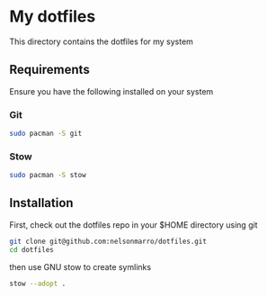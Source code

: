 # My dotfiles

This directory contains the dotfiles for my system

## Requirements

Ensure you have the following installed on your system

### Git

```bash
sudo pacman -S git
```

### Stow

```bash
sudo pacman -S stow
```

## Installation

First, check out the dotfiles repo in your $HOME directory using git

```bash
git clone git@github.com:nelsonmarro/dotfiles.git
cd dotfiles
```

then use GNU stow to create symlinks

```bash
stow --adopt .
```
